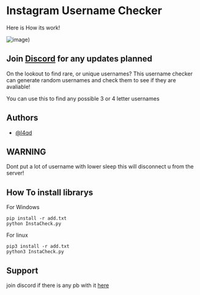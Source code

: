 
# Instagram Username Checker ##

Here is How its work!

![image](https://media.discordapp.net/attachments/1052797044378570834/1136982609646334102/image.png))

## Join [Discord](https://discord.gg/v04) for any updates planned

On the lookout to find rare, or unique usernames? This username checker can generate random usernames and check them to see if they are avaliable!

You can use this to find any possible 3 or 4 letter usernames

## Authors

- [@l4qd](https://github.com/l4qd)

## WARNING
Dont put a lot of username with lower sleep this will disconnect u from the server!

## How To install librarys
For Windows
```
pip install -r add.txt
python InstaCheck.py
```

For linux
```
pip3 install -r add.txt
python3 InstaCheck.py
```

## Support

join discord if there is any pb with it [here](https://discord.com/invite/sYZ96zzUnW)
